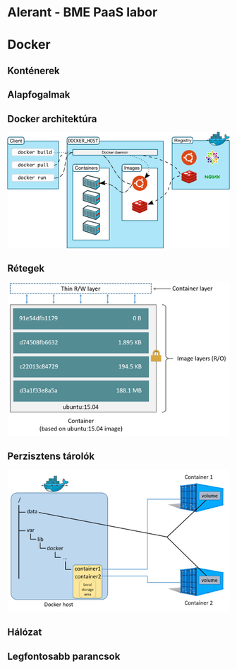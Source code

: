 # Alerant - BME PaaS labor

# Docker
## Konténerek
## Alapfogalmak
## Docker architektúra
![dockerarch](common/images/architecture.jpg)
## Rétegek
![containerlayers](common/images/container-layers.jpg)
## Perzisztens tárolók
![sharedvolumes](common/images/shared-volume.jpg)
## Hálózat
## Legfontosabb parancsok
